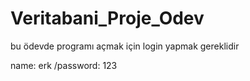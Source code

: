 # Veritabani_Proje_Odev
bu ödevde programı açmak için login yapmak gereklidir

name: erk /password: 123
